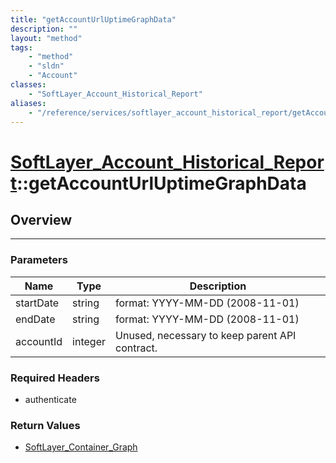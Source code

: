 ```yaml
---
title: "getAccountUrlUptimeGraphData"
description: ""
layout: "method"
tags:
    - "method"
    - "sldn"
    - "Account"
classes:
    - "SoftLayer_Account_Historical_Report"
aliases:
    - "/reference/services/softlayer_account_historical_report/getAccountUrlUptimeGraphData"
---
```

# [SoftLayer_Account_Historical_Report](/reference/services/SoftLayer_Account_Historical_Report)::getAccountUrlUptimeGraphData




## Overview 


-----

### Parameters 
|Name | Type | Description |
| --- | --- | --- |
|startDate| string| format: YYYY-MM-DD (2008-11-01)|
|endDate| string| format: YYYY-MM-DD (2008-11-01)|
|accountId| integer| Unused, necessary to keep parent API contract.|


### Required Headers
* authenticate


### Return Values
* <a href='/reference/datatypes/SoftLayer_Container_Graph'>SoftLayer_Container_Graph </a>




